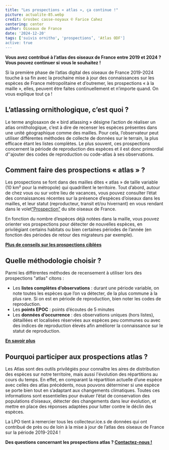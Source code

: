 ```yaml
---
title: "Les prospections « atlas », ça continue !"
picture: actualite-85.webp
credit: Grosbec casse-noyaux © Farice Cahez
centering: center
author: Oiseaux de France
date: '2024-12-20'
tags: ['suivis ornitho', 'prospections’, 'Atlas ODF']
active: true
---
```

**Vous avez contribué à l’atlas des oiseaux de France entre 2019 et 2024 ? Vous pouvez continuer si vous le souhaitez !**

Si la première phase de l’atlas digital des oiseaux de France 2019-2024 touche à sa fin avec la prochaine mise à jour des connaissances sur les espèces de France métropolitaine et d’outremer, les prospections « à la maille », elles, peuvent être faites continuellement et n’importe quand. On vous explique tout ça ! 

## L’atlassing ornithologique, c’est quoi ? 

Le terme anglosaxon de « bird atlassing » désigne l’action de réaliser un atlas ornithologique, c’est à dire de recenser les espèces présentes dans une unité géographique comme des mailles. Pour cela, l’observateur peut utiliser différentes méthodes de collecte de données sur le terrain, la plus efficace étant les listes complètes. Le plus souvent, ces prospections concernent la période de reproduction des espèces et il est donc primordial d’'ajouter des codes de reproduction ou code-atlas à ses observations.

## Comment faire des prospections « atlas » ?

Les prospections se font dans des mailles dites « atlas » de taille variable (10 km² pour la métropole) qui quadrillent le territoire. 
Tout d’abord, autour de chez vous ou sur votre lieu de vacances, vous pouvez consulter l’état des connaissances récentes sur la présence d’espèces d’oiseaux dans les mailles, et leur statut (reproducteur, transit et/ou hivernant) en vous rendant dans le volet[“Prospection”](https://oiseauxdefrance.org/prospecting) du site oiseaux de France. 

En fonction du nombre d’espèces déjà notées dans la maille, vous pouvez orienter vos prospections pour détecter de nouvelles espèces, en privilégiant certains habitats ou bien certaines périodes de l’année (en fonction des périodes de retour des migrateurs par exemple).

**[Plus de conseils sur les prospections ciblées](https://oiseauxdefrance.org/news/actualite-66)**

## Quelle méthodologie choisir ? 

Parmi les différentes méthodes de recensement à utiliser lors des prospections "atlas" citons : 
- Les **listes complètes d’observations** : durant une période variable, on note toutes les espèces que l’on va détecter, de la plus commune à la plus rare. Si on est en période de reproduction, bien noter les codes de reproduction.
- Les **points EPOC** : points d’écoutes de 5 minutes
- Les **données d’occurrence** : des observations uniques (hors listes), détaillées et localisées réservées aux espèces peu communes ou avec des indices de reproduction élevés afin améliorer la connaissance sur le statut de reproduction. 

**[En savoir plus](https://oiseauxdefrance.org/get-involved)**

## Pourquoi participer aux prospections atlas ?

Les Atlas sont des outils privilégiés pour connaître les aires de distribution des espèces sur notre territoire, mais aussi l'évolution des répartitions au cours du temps. En effet, en comparant la répartition actuelle d’une espèce avec celles des atlas précédents, nous pouvons déterminer si une espèce se porte bien tout en s’adaptant aux changements climatiques. Toutes ces informations sont essentielles pour évaluer l’état de conservation des populations d’oiseaux, détecter des changements dans leur évolution, et mettre en place des réponses adaptées pour lutter contre le déclin des espèces. 

La LPO tient à remercier tous les collecteur.ice.s de données qui ont contribué de près ou de loin à la mise à jour de l’atlas des oiseaux de France sur la période 2019-2024 ! 

**Des questions concernant les prospections atlas ? [Contactez-nous !](mailto:oiseauxdefrance@lpo.fr)** 